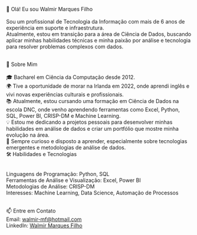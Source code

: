 
👋 Olá! Eu sou Walmir Marques Filho<br><br>
Sou um profissional de Tecnologia da Informação com mais de 6 anos de experiência em suporte e infraestrutura. <br>
Atualmente, estou em transição para a área de Ciência de Dados, buscando aplicar minhas habilidades técnicas e minha paixão por análise e tecnologia para resolver problemas complexos com dados.<br><br>

🚀 Sobre Mim<br><br>
🎓 Bacharel em Ciência da Computação desde 2012.<br>
🌍 Tive a oportunidade de morar na Irlanda em 2022, onde aprendi inglês e vivi novas experiências culturais e profissionais.<br>
📚 Atualmente, estou cursando uma formação em Ciência de Dados na escola DNC, onde venho aprendendo ferramentas como Excel, Python, SQL, Power BI, CRISP-DM e Machine Learning.<br>
💡 Estou me dedicando a projetos pessoais para desenvolver minhas habilidades em análise de dados e criar um portfólio que mostre minha evolução na área.<br>
🌱 Sempre curioso e disposto a aprender, especialmente sobre tecnologias emergentes e metodologias de análise de dados.<br>
🛠️ Habilidades e Tecnologias<br><br>

Linguagens de Programação: Python, SQL<br>
Ferramentas de Análise e Visualização: Excel, Power BI<br>
Metodologias de Análise: CRISP-DM<br>
Interesses: Machine Learning, Data Science, Automação de Processos<br><br>


📫 Entre em Contato<br>
Email: walmir-mf@hotmail.com<br>
LinkedIn: [Walmir Marques Filho](https://www.linkedin.com/in/walmir-marques-filho-4b80b02ba/)


